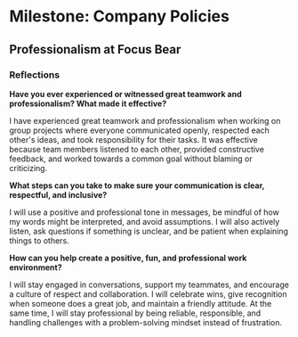# Milestone: Company Policies

## Professionalism at Focus Bear

### Reflections
**Have you ever experienced or witnessed great teamwork and professionalism? What made it effective?**

I have experienced great teamwork and professionalism when working on group projects where everyone communicated openly, respected each other's ideas, and took responsibility for their tasks. It was effective because team members listened to each other, provided constructive feedback, and worked towards a common goal without blaming or criticizing.

**What steps can you take to make sure your communication is clear, respectful, and inclusive?**

I will use a positive and professional tone in messages, be mindful of how my words might be interpreted, and avoid assumptions. I will also actively listen, ask questions if something is unclear, and be patient when explaining things to others.

**How can you help create a positive, fun, and professional work environment?**

I will stay engaged in conversations, support my teammates, and encourage a culture of respect and collaboration. I will celebrate wins, give recognition when someone does a great job, and maintain a friendly attitude. At the same time, I will stay professional by being reliable, responsible, and handling challenges with a problem-solving mindset instead of frustration.
